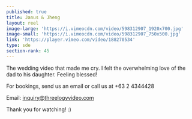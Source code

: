 ```yaml
---
published: true
title: Janus & Jheng
layout: reel
image-large: 'https://i.vimeocdn.com/video/598312907_1920x700.jpg'
image-small: 'https://i.vimeocdn.com/video/598312907_750x500.jpg'
link: 'https://player.vimeo.com/video/188270534'
type: sde
section-rank: 45
---
```

The wedding video that made me cry. I felt the overwhelming love of the dad to his daughter. Feeling blessed!

For bookings, send us an email or call us at +63 2 4344428

Email: inquiry@threelogyvideo.com

Thank you for watching! :)